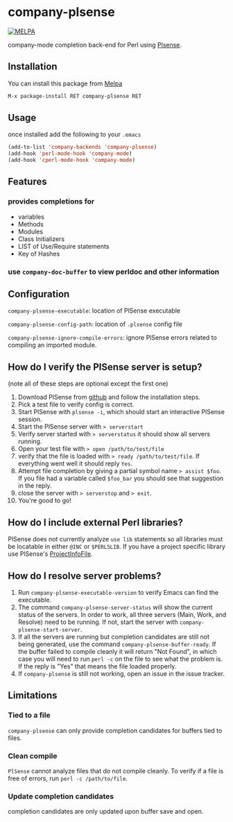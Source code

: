 # company-plsense
[![MELPA](https://melpa.org/packages/company-plsense-badge.svg)](https://melpa.org/#/company-plsense)

company-mode completion back-end for Perl using [Plsense](https://github.com/aki2o/plsense).

## Installation

You can install this package from [Melpa](http://melpa.milkbox.net/)
```lisp
M-x package-install RET company-plsense RET
```

## Usage
once installed add the following to your `.emacs`
```lisp
(add-to-list 'company-backends 'company-plsense)
(add-hook 'perl-mode-hook 'company-mode)
(add-hook 'cperl-mode-hook 'company-mode)
```

## Features

### provides completions for
- variables
- Methods
- Modules
- Class Initializers
- LIST of Use/Require statements
- Key of Hashes

### use `company-doc-buffer` to view perldoc and other information

## Configuration
`company-plsense-executable`: location of PlSense executable

`company-plsense-config-path`: location of `.plsense` config file

`company-plsense-ignore-compile-errors`: ignore PlSense errors related to compiling an imported module.

## How do I verify the PlSense server is setup?
(note all of these steps are optional except the first one)
1. Download PlSense from [github](https://github.com/aki2o/plsense) and follow the
   installation steps.
2. Pick a test file to verify config is correct.
3. Start PlSense with `plsense -i`, which should start an interactive PlSense session.
4. Start the PlSense server with `> serverstart`
5. Verify server started with `> serverstatus` it should show all servers running.
6. Open your test file with `> open /path/to/test/file`
7. verify that the file is loaded with `> ready /path/to/test/file`. If
   everything went well it should reply `Yes`.
8. Attempt file completion by giving a partial symbol name `> assist $foo`. If
   you file had a variable called `$foo_bar` you should see that suggestion in
   the reply.
9. close the server with `> serverstop` and `> exit`.
10. You're good to go!

## How do I include external Perl libraries?
PlSense does not currently analyze `use lib` statements so all libraries must
be locatable in either `@INC` or `$PERL5LIB`. If you have a project specific
library use PlSense's [ProjectInfoFile](https://github.com/aki2o/plsense/wiki/Library#projectmodule).

## How do I resolve server problems?
1. Run `company-plsense-executable-version` to verify Emacs can find the executable.
2. The command `company-plsense-server-status` will show the current status of
   the servers. In order to work, all three servers (Main, Work, and Resolve)
   need to be running. If not, start the server with
   `company-plsense-start-server`.
3. If all the servers are running but completion candidates are still not being
   generated, use the command `company-plsense-buffer-ready`. If the buffer
   failed to compile cleanly it will return "Not Found", in which case you will
   need to run `perl -c` on the file to see what the problem is. If the reply is
   "Yes" that means the file loaded properly.
4. If `company-plsense` is still not working, open an issue in the issue tracker.

## Limitations

### Tied to a file
`company-plsense` can only provide completion candidates for buffers tied to files.

### Clean compile
`PlSense` cannot analyze files that do not compile cleanly. To verify if a file is
free of errors, run `perl -c /path/to/file`.

### Update completion candidates
completion candidates are only updated upon buffer save and open.
